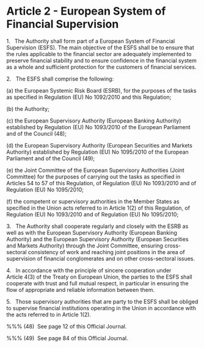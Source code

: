 # Article 2 - European System of Financial Supervision


1.   The Authority shall form part of a European System of Financial Supervision (ESFS). The main objective of the ESFS shall be to ensure that the rules applicable to the financial sector are adequately implemented to preserve financial stability and to ensure confidence in the financial system as a whole and sufficient protection for the customers of financial services.

2.   The ESFS shall comprise the following:

(a) the European Systemic Risk Board (ESRB), for the purposes of the tasks as specified in Regulation (EU) No 1092/2010 and this Regulation;

(b) the Authority;

(c) the European Supervisory Authority (European Banking Authority) established by Regulation (EU) No 1093/2010 of the European Parliament and of the Council (48);

(d) the European Supervisory Authority (European Securities and Markets Authority) established by Regulation (EU) No 1095/2010 of the European Parliament and of the Council (49);

(e) the Joint Committee of the European Supervisory Authorities (Joint Committee) for the purposes of carrying out the tasks as specified in Articles 54 to 57 of this Regulation, of Regulation (EU) No 1093/2010 and of Regulation (EU) No 1095/2010;

(f) the competent or supervisory authorities in the Member States as specified in the Union acts referred to in Article 1(2) of this Regulation, of Regulation (EU) No 1093/2010 and of Regulation (EU) No 1095/2010;

3.   The Authority shall cooperate regularly and closely with the ESRB as well as with the European Supervisory Authority (European Banking Authority) and the European Supervisory Authority (European Securities and Markets Authority) through the Joint Committee, ensuring cross-sectoral consistency of work and reaching joint positions in the area of supervision of financial conglomerates and on other cross-sectoral issues.

4.   In accordance with the principle of sincere cooperation under Article 4(3) of the Treaty on European Union, the parties to the ESFS shall cooperate with trust and full mutual respect, in particular in ensuring the flow of appropriate and reliable information between them.

5.   Those supervisory authorities that are party to the ESFS shall be obliged to supervise financial institutions operating in the Union in accordance with the acts referred to in Article 1(2).

%%% (48)  See page 12 of this Official Journal.

%%% (49)  See page 84 of this Official Journal.
